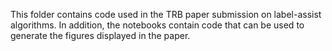 This folder contains code used in the TRB paper submission on label-assist 
algorithms. In addition, the notebooks contain code that can be used to 
generate the figures displayed in the paper. 
